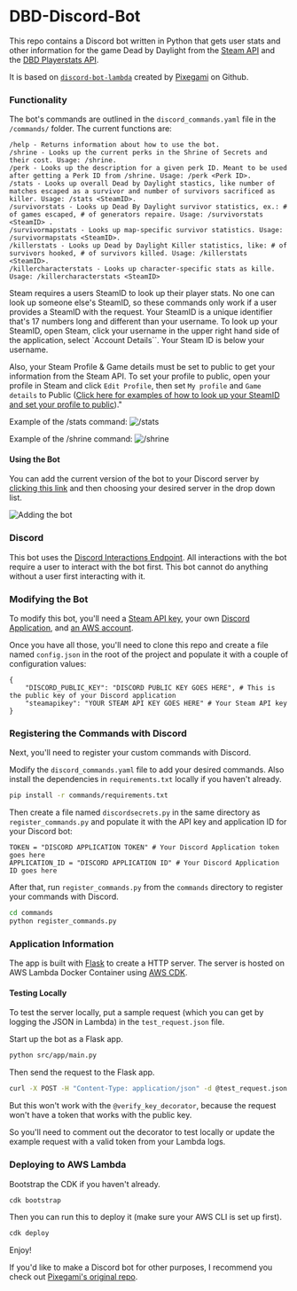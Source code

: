 # DBD-Discord-Bot

This repo contains a Discord bot written in Python that gets user stats and other information for the game Dead by Daylight from the [Steam API](https://steamcommunity.com/dev) and the [DBD Playerstats API](https://dbd.tricky.lol/).

It is based on [`discord-bot-lambda`](https://github.com/pixegami/discord-bot-lambda) created by [Pixegami](https://github.com/pixegami/) on Github.

### Functionality

The bot's commands are outlined in the `discord_commands.yaml` file in the `/commands/` folder. The current functions are:

```
/help - Returns information about how to use the bot.
/shrine - Looks up the current perks in the Shrine of Secrets and their cost. Usage: /shrine.
/perk - Looks up the description for a given perk ID. Meant to be used after getting a Perk ID from /shrine. Usage: /perk <Perk ID>.
/stats - Looks up overall Dead by Daylight stastics, like number of matches escaped as a survivor and number of survivors sacrificed as killer. Usage: /stats <SteamID>.
/survivorstats - Looks up Dead By Daylight survivor statistics, ex.: # of games escaped, # of generators repaire. Usage: /survivorstats <SteamID> .
/survivormapstats - Looks up map-specific survivor statistics. Usage: /survivormapstats <SteamID>.
/killerstats - Looks up Dead by Daylight Killer statistics, like: # of survivors hooked, # of survivors killed. Usage: /killerstats <SteamID>.
/killercharacterstats - Looks up character-specific stats as kille. Usage: /killercharacterstats <SteamID>
```
Steam requires a users SteamID to look up their player stats. No one can look up someone else's SteamID, so these commands only work if a user provides a SteamID with the request. Your SteamID is a unique identifier that's 17 numbers long and different than your username. To look up your SteamID, open Steam, click your username in the upper right hand side of the application, select `Account Details``. Your Steam ID is below your username.

Also, your Steam Profile & Game details must be set to public to get your information from the Steam API. To set your profile to public, open your profile in Steam and click `Edit Profile`, then set `My profile` and `Game details` to Public ([Click here for examples of how to look up your SteamID and set your profile to public](https://imgur.com/a/Xw3KbJ5))."

Example of the /stats command:
![/stats](https://i.imgur.com/lUi2DwE.png)

Example of the /shrine command:
![/shrine](https://i.imgur.com/VhQkOWN.png)

#### Using the Bot

You can add the current version of the bot to your Discord server by [clicking this link](https://discord.com/api/oauth2/authorize?client_id=1065388537949720596&permissions=1085016635456&scope=bot) and then choosing your desired server in the drop down list.

![Adding the bot](https://i.imgur.com/NuevfNC.png)

### Discord

This bot uses the [Discord Interactions Endpoint](https://discord.com/developers/docs/interactions/application-commands). All interactions with the bot require a user to interact with the bot first. This bot cannot do anything without a user first interacting with it.

### Modifying the Bot

To modify this bot, you'll need a [Steam API key](https://steamcommunity.com/dev), your own [Discord Application](https://discord.com/developers/applications), and [an AWS account](https://aws.amazon.com).

Once you have all those, you'll need to clone this repo and create a file named `config.json` in the root of the project and populate it with a couple of configuration values:
```
{
    "DISCORD_PUBLIC_KEY": "DISCORD PUBLIC KEY GOES HERE", # This is the public key of your Discord application
    "steamapikey": "YOUR STEAM API KEY GOES HERE" # Your Steam API key
}
```
### Registering the Commands with Discord

Next, you'll need to register your custom commands with Discord.

Modify the `discord_commands.yaml` file to add your desired commands. Also install the dependencies in `requirements.txt` locally if you haven't already.

```sh
pip install -r commands/requirements.txt
```

Then create a file named `discordsecrets.py` in the same directory as `register_commands.py` and populate it with the API key and application ID for your Discord bot:
```
TOKEN = "DISCORD APPLICATION TOKEN" # Your Discord Application token goes here
APPLICATION_ID = "DISCORD APPLICATION ID" # Your Discord Application ID goes here

```
After that, run  `register_commands.py` from the `commands` directory to register your commands with Discord.

```sh
cd commands
python register_commands.py
```

### Application  Information

The app is built with [Flask](https://flask.palletsprojects.com/) to create a HTTP server.
The server is hosted on AWS Lambda Docker Container using [AWS CDK](https://aws.amazon.com/cdk/).


#### Testing Locally

To test the server locally, put a sample request (which you can get by logging the JSON in Lambda) in the `test_request.json` file.

Start up the bot as a Flask app.

```sh
python src/app/main.py
```

Then send the request to the Flask app.

```sh
curl -X POST -H "Content-Type: application/json" -d @test_request.json http://127.0.0.1:5000/
```

But this won't work with the `@verify_key_decorator`, because the request won't have a token that works with the public key.

So you'll need to comment out the decorator to test locally or update the example request with a valid token from your Lambda logs.

### Deploying to AWS Lambda

Bootstrap the CDK if you haven't already.

```sh
cdk bootstrap
```

Then you can run this to deploy it (make sure your AWS CLI is set up first).

```sh
cdk deploy
```

Enjoy!

If you'd like to make a Discord bot for other purposes, I recommend you check out [Pixegami's original repo](https://github.com/pixegami/discord-bot-lambda).